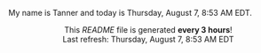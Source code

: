 My name is Tanner and today is Thursday, August 7, 8:53 AM EDT.

<p align="center">This <i>README</i> file is generated <b>every 3 hours</b>!</br>Last refresh: Thursday, August 7, 8:53 AM EDT<br /></p>
